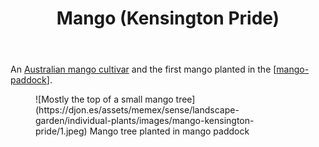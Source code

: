 ﻿---
latitude: -27.539595
longitude: 152.05545
photos:
  1:
    date: 2025-03-14 17:54:16
    description: Mango - Kensington Pride
    filename: C696CADC-6B1D-42B6-BB05-DB13C764FB5B.heic
    latitude: -27.539595
    longitude: 152.05545
    memexFilename: images/mango-kensington-pride/1.jpeg
    title: None
tags:
- single-plant
title: Mango (Kensington Pride)
type: note
---
An [Australian mango cultivar](https://en.wikipedia.org/wiki/Kensington_Pride) and the first mango planted in the [[mango-paddock]].

<figure markdown>
![Mostly the top of a small mango tree](https://djon.es/assets/memex/sense/landscape-garden/individual-plants/images/mango-kensington-pride/1.jpeg)
<caption>Mango tree planted in mango paddock</caption>
</figure>

[//begin]: # "Autogenerated link references for markdown compatibility"
[mango-paddock]: ../mango-paddock "Mango paddock"
[//end]: # "Autogenerated link references"